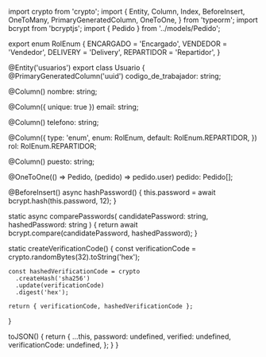 import crypto from 'crypto';
import {
Entity,
Column,
Index,
BeforeInsert,
OneToMany,
PrimaryGeneratedColumn,
OneToOne,
} from 'typeorm';
import bcrypt from 'bcryptjs';
import { Pedido } from '../models/Pedido';

export enum RolEnum {
ENCARGADO = 'Encargado',
VENDEDOR = 'Vendedor',
DELIVERY = 'Delivery',
REPARTIDOR = 'Repartidor',
}

@Entity('usuarios')
export class Usuario {
@PrimaryGeneratedColumn('uuid')
codigo_de_trabajador: string;

@Column()
nombre: string;

@Column({ unique: true })
email: string;

@Column()
telefono: string;

@Column({
type: 'enum',
enum: RolEnum,
default: RolEnum.REPARTIDOR,
})
rol: RolEnum.REPARTIDOR;

@Column()
puesto: string;

@OneToOne(() => Pedido, (pedido) => pedido.user)
pedido: Pedido[];

@BeforeInsert()
async hashPassword() {
this.password = await bcrypt.hash(this.password, 12);
}

static async comparePasswords(
candidatePassword: string,
hashedPassword: string
) {
return await bcrypt.compare(candidatePassword, hashedPassword);
}

static createVerificationCode() {
const verificationCode = crypto.randomBytes(32).toString('hex');

    const hashedVerificationCode = crypto
      .createHash('sha256')
      .update(verificationCode)
      .digest('hex');

    return { verificationCode, hashedVerificationCode };

}

toJSON() {
return {
...this,
password: undefined,
verified: undefined,
verificationCode: undefined,
};
}
}
